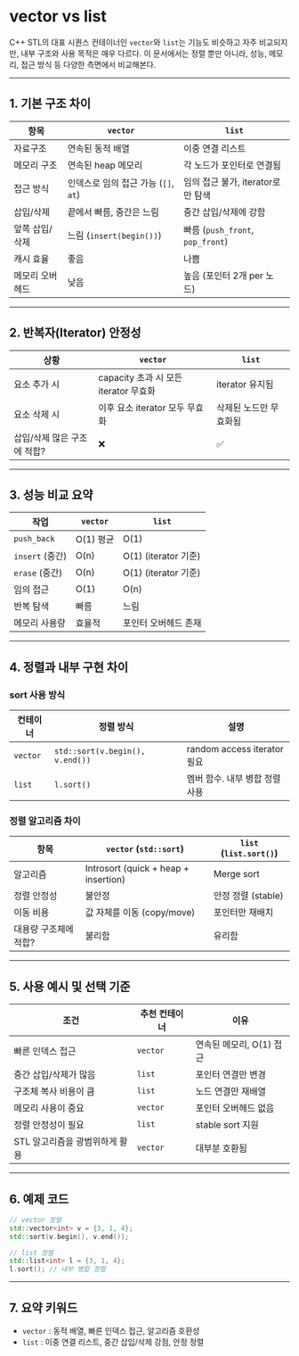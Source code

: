 # vector vs list

C++ STL의 대표 시퀀스 컨테이너인 `vector`와 `list`는 기능도 비슷하고 자주 비교되지만, 내부 구조와 사용 목적은 매우 다르다. 이 문서에서는 정렬 뿐만 아니라, 성능, 메모리, 접근 방식 등 다양한 측면에서 비교해본다.

---

## 1. 기본 구조 차이

| 항목 | `vector` | `list` |
|------|----------|--------|
| 자료구조 | 연속된 동적 배열 | 이중 연결 리스트 |
| 메모리 구조 | 연속된 heap 메모리 | 각 노드가 포인터로 연결됨 |
| 접근 방식 | 인덱스로 임의 접근 가능 (`[]`, `at`) | 임의 접근 불가, iterator로만 탐색 |
| 삽입/삭제 | 끝에서 빠름, 중간은 느림 | 중간 삽입/삭제에 강함 |
| 앞쪽 삽입/삭제 | 느림 (`insert(begin())`) | 빠름 (`push_front`, `pop_front`) |
| 캐시 효율 | 좋음 | 나쁨 |
| 메모리 오버헤드 | 낮음 | 높음 (포인터 2개 per 노드) |

---

## 2. 반복자(Iterator) 안정성

| 상황 | `vector` | `list` |
|------|----------|--------|
| 요소 추가 시 | capacity 초과 시 모든 iterator 무효화 | iterator 유지됨 |
| 요소 삭제 시 | 이후 요소 iterator 모두 무효화 | 삭제된 노드만 무효화됨 |
| 삽입/삭제 많은 구조에 적합? | ❌ | ✅ |

---

## 3. 성능 비교 요약

| 작업 | `vector` | `list` |
|------|----------|--------|
| `push_back` | O(1) 평균 | O(1) |
| `insert` (중간) | O(n) | O(1) (iterator 기준) |
| `erase` (중간) | O(n) | O(1) (iterator 기준) |
| 임의 접근 | O(1) | O(n) |
| 반복 탐색 | 빠름 | 느림 |
| 메모리 사용량 | 효율적 | 포인터 오버헤드 존재 |

---

## 4. 정렬과 내부 구현 차이

### sort 사용 방식

| 컨테이너 | 정렬 방식 | 설명 |
|----------|------------|------|
| `vector` | `std::sort(v.begin(), v.end())` | random access iterator 필요 |
| `list` | `l.sort()` | 멤버 함수. 내부 병합 정렬 사용 |

### 정렬 알고리즘 차이

| 항목 | `vector` (`std::sort`) | `list` (`list.sort()`) |
|------|------------------------|-------------------------|
| 알고리즘 | Introsort (quick + heap + insertion) | Merge sort |
| 정렬 안정성 | 불안정 | 안정 정렬 (stable) |
| 이동 비용 | 값 자체를 이동 (copy/move) | 포인터만 재배치 |
| 대용량 구조체에 적합? | 불리함 | 유리함 |

---

## 5. 사용 예시 및 선택 기준

| 조건 | 추천 컨테이너 | 이유 |
|------|----------------|------|
| 빠른 인덱스 접근 | `vector` | 연속된 메모리, O(1) 접근 |
| 중간 삽입/삭제가 많음 | `list` | 포인터 연결만 변경 |
| 구조체 복사 비용이 큼 | `list` | 노드 연결만 재배열 |
| 메모리 사용이 중요 | `vector` | 포인터 오버헤드 없음 |
| 정렬 안정성이 필요 | `list` | stable sort 지원 |
| STL 알고리즘을 광범위하게 활용 | `vector` | 대부분 호환됨 |

---

## 6. 예제 코드

```cpp
// vector 정렬
std::vector<int> v = {3, 1, 4};
std::sort(v.begin(), v.end());

// list 정렬
std::list<int> l = {3, 1, 4};
l.sort(); // 내부 병합 정렬
```
---
## 7. 요약 키워드

- `vector` : 동적 배열, 빠른 인덱스 접근, 알고리즘 호환성  
- `list` : 이중 연결 리스트, 중간 삽입/삭제 강점, 안정 정렬  

